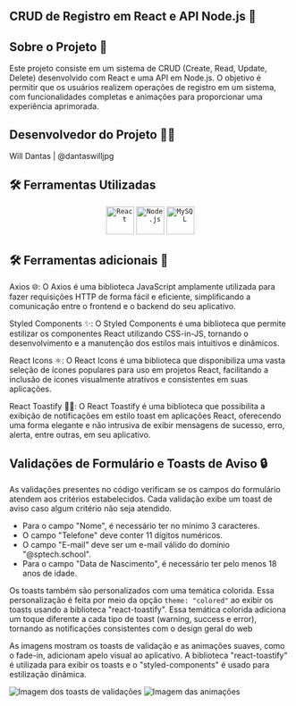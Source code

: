 ## CRUD de Registro em React e API Node.js 🚀


## Sobre o Projeto 🍞
Este projeto consiste em um sistema de CRUD (Create, Read, Update, Delete) desenvolvido com React e uma API em Node.js. O objetivo é permitir que os usuários realizem operações de registro em um sistema, com funcionalidades completas e animações para proporcionar uma experiência aprimorada.


## Desenvolvedor do Projeto 👩‍💻
Will Dantas | @dantaswilljpg


## 🛠 Ferramentas Utilizadas
<div align="center"> <code><img height="50" src="https://user-images.githubusercontent.com/25181517/183897015-94a058a6-b86e-4e42-a37f-bf92061753e5.png" alt="React" title="React" /></code> <code><img height="50" src="https://user-images.githubusercontent.com/25181517/183568594-85e280a7-0d7e-4d1a-9028-c8c2209e073c.png" alt="Node.js" title="Node.js" /></code> <code><img height="50" src="https://user-images.githubusercontent.com/25181517/183896128-ec99105a-ec1a-4d85-b08b-1aa1620b2046.png" alt="MySQL" title="MySQL" /></code></div>



## 🛠 Ferramentas adicionais 🧰
Axios 🌐: O Axios é uma biblioteca JavaScript amplamente utilizada para fazer requisições HTTP de forma fácil e eficiente, simplificando a comunicação entre o frontend e o backend do seu aplicativo.

Styled Components ✨: O Styled Components é uma biblioteca que permite estilizar os componentes React utilizando CSS-in-JS, tornando o desenvolvimento e a manutenção dos estilos mais intuitivos e dinâmicos.

React Icons ⚛️: O React Icons é uma biblioteca que disponibiliza uma vasta seleção de ícones populares para uso em projetos React, facilitando a inclusão de ícones visualmente atrativos e consistentes em suas aplicações.

React Toastify 🍞🔔: O React Toastify é uma biblioteca que possibilita a exibição de notificações em estilo toast em aplicações React, oferecendo uma forma elegante e não intrusiva de exibir mensagens de sucesso, erro, alerta, entre outras, em seu aplicativo.



## Validações de Formulário e Toasts de Aviso 🔒

As validações presentes no código verificam se os campos do formulário atendem aos critérios estabelecidos. Cada validação exibe um toast de aviso caso algum critério não seja atendido. 

- Para o campo "Nome", é necessário ter no mínimo 3 caracteres.
- O campo "Telefone" deve conter 11 dígitos numéricos.
- O campo "E-mail" deve ser um e-mail válido do domínio "@sptech.school".
- Para o campo "Data de Nascimento", é necessário ter pelo menos 18 anos de idade.

Os toasts também são personalizados com uma temática colorida. Essa personalização é feita por meio da opção `theme: "colored"` ao exibir os toasts usando a biblioteca "react-toastify". Essa temática colorida adiciona um toque diferente a cada tipo de toast (warning, success e error), tornando as notificações consistentes com o design geral do web

As imagens mostram os toasts de validação e as animações suaves, como o fade-in, adicionam apelo visual ao aplicativo. A biblioteca "react-toastify" é utilizada para exibir os toasts e o "styled-components" é usado para estilização dinâmica.

![Imagem dos toasts de validações](https://github.com/dantaswilljpg/crud-react-js/assets/126539225/bf5e0591-2097-481c-b15a-14a78e1a5da0)
![Imagem das animações](https://github.com/dantaswilljpg/crud-react-js/assets/126539225/871a5e53-5e73-4ec8-aca3-ab5859f2ce26)


